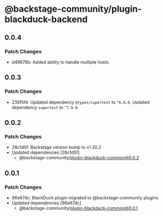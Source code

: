 # @backstage-community/plugin-blackduck-backend

## 0.0.4

### Patch Changes

- d46678b: Added ability to handle multiple hosts.

## 0.0.3

### Patch Changes

- 235f5f4: Updated dependency `@types/supertest` to `^6.0.0`.
  Updated dependency `supertest` to `^7.0.0`.

## 0.0.2

### Patch Changes

- 28c1d5f: Backstage version bump to v1.30.2
- Updated dependencies [28c1d5f]
  - @backstage-community/plugin-blackduck-common@0.0.2

## 0.0.1

### Patch Changes

- 96e67dc: BlackDuck plugin migrated to @backstage-community plugins
- Updated dependencies [96e67dc]
  - @backstage-community/plugin-blackduck-common@0.0.1
